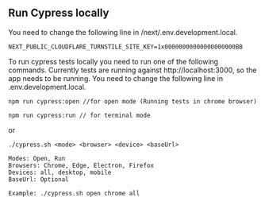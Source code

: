 ## Run Cypress locally

You need to change the following line in /next/.env.development.local.

```
NEXT_PUBLIC_CLOUDFLARE_TURNSTILE_SITE_KEY=1x00000000000000000000BB
```

To run cypress tests locally you need to run one of the following commands.
Currently tests are running against http://localhost:3000, so the app needs to be running. You need to change the following line in .env.development.local.

```
npm run cypress:open //for open mode (Running tests in chrome browser)
```

```
npm run cypress:run // for terminal mode
```

or

```
./cypress.sh <mode> <browser> <device> <baseUrl>

Modes: Open, Run
Browsers: Chrome, Edge, Electron, Firefox
Devices: all, desktop, mobile
BaseUrl: Optional

Example: ./cypress.sh open chrome all
```
